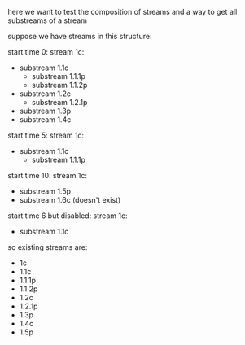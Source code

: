 here we want to test the composition of streams and a way to get all substreams of a stream

suppose we have streams in this structure:

start time 0:
stream 1c:
- substream 1.1c
    - substream 1.1.1p
    - substream 1.1.2p
- substream 1.2c
    - substream 1.2.1p
- substream 1.3p
- substream 1.4c

start time 5:
stream 1c:
- substream 1.1c
    - substream 1.1.1p

start time 10:
stream 1c:
- substream 1.5p
- substream 1.6c (doesn't exist)

start time 6 but disabled:
stream 1c:
- substream 1.1c

so existing streams are:
- 1c
- 1.1c
- 1.1.1p
- 1.1.2p
- 1.2c
- 1.2.1p
- 1.3p
- 1.4c
- 1.5p